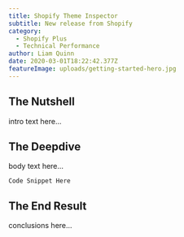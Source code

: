 ```yaml
---
title: Shopify Theme Inspector
subtitle: New release from Shopify
category:
  - Shopify Plus
  - Technical Performance
author: Liam Quinn
date: 2020-03-01T18:22:42.377Z
featureImage: uploads/getting-started-hero.jpg
---
```

## The Nutshell

intro text here...

## The Deepdive

body text here...

```
Code Snippet Here
```



## The End Result

conclusions here...
